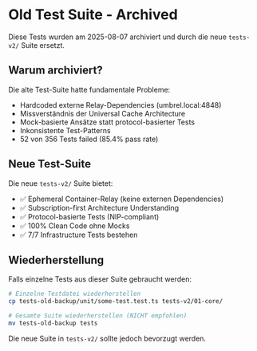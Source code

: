 # Old Test Suite - Archived

Diese Tests wurden am 2025-08-07 archiviert und durch die neue `tests-v2/` Suite ersetzt.

## Warum archiviert?

Die alte Test-Suite hatte fundamentale Probleme:
- Hardcoded externe Relay-Dependencies (umbrel.local:4848)
- Missverständnis der Universal Cache Architecture
- Mock-basierte Ansätze statt protocol-basierter Tests
- Inkonsistente Test-Patterns
- 52 von 356 Tests failed (85.4% pass rate)

## Neue Test-Suite

Die neue `tests-v2/` Suite bietet:
- ✅ Ephemeral Container-Relay (keine externen Dependencies)
- ✅ Subscription-first Architecture Understanding
- ✅ Protocol-basierte Tests (NIP-compliant)
- ✅ 100% Clean Code ohne Mocks
- ✅ 7/7 Infrastructure Tests bestehen

## Wiederherstellung

Falls einzelne Tests aus dieser Suite gebraucht werden:

```bash
# Einzelne Testdatei wiederherstellen
cp tests-old-backup/unit/some-test.test.ts tests-v2/01-core/

# Gesamte Suite wiederherstellen (NICHT empfohlen)
mv tests-old-backup tests
```

Die neue Suite in `tests-v2/` sollte jedoch bevorzugt werden.
